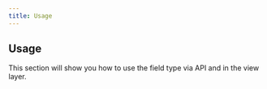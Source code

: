 ```yaml
---
title: Usage
---
```


## Usage

This section will show you how to use the field type via API and in the view layer.
